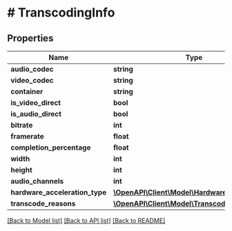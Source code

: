 # # TranscodingInfo

## Properties

Name | Type | Description | Notes
------------ | ------------- | ------------- | -------------
**audio_codec** | **string** |  | [optional]
**video_codec** | **string** |  | [optional]
**container** | **string** |  | [optional]
**is_video_direct** | **bool** |  | [optional]
**is_audio_direct** | **bool** |  | [optional]
**bitrate** | **int** |  | [optional]
**framerate** | **float** |  | [optional]
**completion_percentage** | **float** |  | [optional]
**width** | **int** |  | [optional]
**height** | **int** |  | [optional]
**audio_channels** | **int** |  | [optional]
**hardware_acceleration_type** | [**\OpenAPI\Client\Model\HardwareEncodingType**](HardwareEncodingType.md) |  | [optional]
**transcode_reasons** | [**\OpenAPI\Client\Model\TranscodeReason[]**](TranscodeReason.md) |  | [optional]

[[Back to Model list]](../../README.md#models) [[Back to API list]](../../README.md#endpoints) [[Back to README]](../../README.md)
